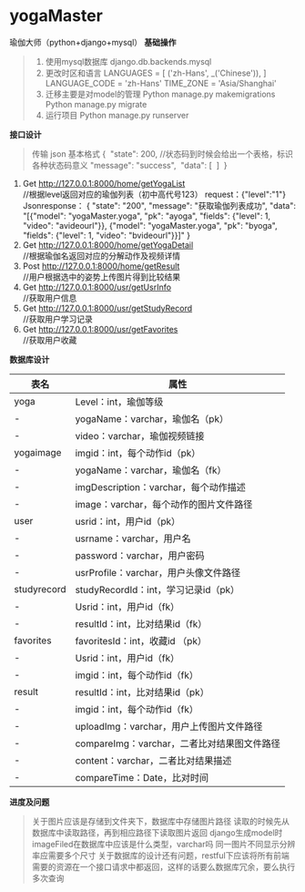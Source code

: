 # yogaMaster
瑜伽大师（python+django+mysql）
**基础操作**

>1. 使用mysql数据库
django.db.backends.mysql
>2. 更改时区和语言
LANGUAGES = [
    ('zh-Hans', _('Chinese')),
]
LANGUAGE_CODE = 'zh-Hans'
TIME_ZONE = 'Asia/Shanghai'
>3. 迁移主要是对model的管理
Python manage.py makemigrations
Python manage.py migrate
>4. 运行项目
Python manage.py  runserver

**接口设计** 

>传输 json 基本格式
{ 
"state": 200, //状态码到时候会给出一个表格，标识各种状态码意义
"message": "success", 
"data": [ 
] 
}


1. Get    http://127.0.0.1:8000/home/getYogaList                
//根据level返回对应的瑜伽列表（初中高代号123）
request：{"level":"1"}
Jsonresponse：
{
    "state": "200",
    "message": "获取瑜伽列表成功",
    "data": "[{\"model\": \"yogaMaster.yoga\", \"pk\": \"ayoga\", \"fields\": {\"level\": 1, \"video\": \"avideourl\"}}, {\"model\": \"yogaMaster.yoga\", \"pk\": \"byoga\", \"fields\": {\"level\": 1, \"video\": \"bvideourl\"}}]"
}
2. Get     http://127.0.0.1:8000/home/getYogaDetail          
//根据瑜伽名返回对应的分解动作及视频详情
3. Post    http://127.0.0.1:8000/home/getResult                    
//用户根据选中的姿势上传图片得到比较结果
4. Get    http://127.0.0.1:8000/usr/getUsrInfo                       
//获取用户信息
5. Get    http://127.0.0.1:8000/usr/getStudyRecord               
//获取用户学习记录
6. Get    http://127.0.0.1:8000/usr/getFavorites                     
//获取用户收藏

**数据库设计** 

表名|属性
-|-
yoga|Level：int，瑜伽等级
-|yogaName：varchar，瑜伽名（pk）
-|video：varchar，瑜伽视频链接
yogaimage|imgid：int，每个动作id（pk）
-|yogaName：varchar，瑜伽名（fk）
-|imgDescription：varchar，每个动作描述
-|image：varchar，每个动作的图片文件路径
user|usrid：int，用户id（pk）
-|usrname：varchar，用户名
-|password：varchar，用户密码
-|usrProfile：varchar，用户头像文件路径
studyrecord|studyRecordId：int，学习记录id（pk）
-|Usrid：int，用户id（fk）
-|resultId：int，比对结果id（fk）
favorites|favoritesId：int，收藏id （pk）
-|Usrid：int，用户id（fk）
-|imgid：int，每个动作id（fk）
result|resultId：int，比对结果id（pk）
-|imgid：int，每个动作id（fk）
-|uploadImg：varchar，用户上传图片文件路径
-|compareImg：varchar，二者比对结果图文件路径
-|content：varchar，二者比对结果描述
-|compareTime：Date，比对时间


**进度及问题**

>关于图片应该是存储到文件夹下，数据库中存储图片路径
读取的时候先从数据库中读取路径，再到相应路径下读取图片返回
django生成model时imageFiled在数据库中应该是什么类型，varchar吗
同一图片不同显示分辨率应需要多个尺寸
关于数据库的设计还有问题，restful下应该将所有前端需要的资源在一个接口请求中都返回，这样的话要么数据库冗余，要么执行多次查询
